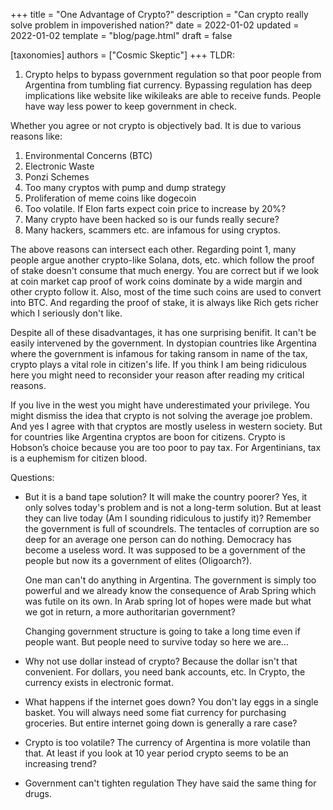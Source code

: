 +++
title = "One Advantage of Crypto?"
description = "Can crypto really solve problem in impoverished nation?"
date = 2022-01-02
updated = 2022-01-02
template = "blog/page.html"
draft = false

[taxonomies]
authors = ["Cosmic Skeptic"]
+++
TLDR:
1. Crypto helps to bypass government regulation so that poor people from Argentina from tumbling fiat currency. Bypassing regulation has deep implications like website like wikileaks are able to receive funds. People have way less power to keep government in check.


Whether you agree or not crypto is objectively bad. It is due to various reasons like:
1. Environmental Concerns (BTC)
2. Electronic Waste
3. Ponzi Schemes
4. Too many cryptos with pump and dump strategy
5. Proliferation of meme coins like dogecoin
6. Too volatile. If Elon farts expect coin price to increase by 20%?
7. Many crypto have been hacked so is our funds really secure?
8. Many hackers, scammers etc. are infamous for using cryptos.

The above reasons can intersect each other. Regarding point 1, many people argue another crypto-like Solana, dots, etc. which follow the proof of stake doesn't consume that much energy. You are correct but if we look at coin market cap proof of work coins dominate by a wide margin and other crypto follow it. Also, most of the time such coins are used to convert into BTC.  And regarding the proof of stake, it is always like Rich gets richer which I seriously don't like.

Despite all of these disadvantages, it has one surprising benifit. It can't be easily intervened by the government. In dystopian countries like Argentina where the government is infamous for taking ransom in name of the tax, crypto plays a vital role in citizen's life. If you think I am being ridiculous here you might need to reconsider your reason after reading my critical reasons.

If you live in the west you might have underestimated your privilege. You might dismiss the idea that crypto is not solving the average joe problem. And yes I agree with that cryptos are mostly useless in western society. But for countries like Argentina cryptos are boon for citizens. Crypto is Hobson’s choice because you are too poor to pay tax. For Argentinians, tax is a euphemism for citizen blood.

Questions:
- But it is a band tape solution? It will make the country poorer?
    Yes, it only solves today's problem and is not a long-term solution. But at least they can live today (Am I sounding ridiculous to justify it)? Remember the government is full of scoundrels. The tentacles of corruption are so deep for an average one person can do nothing. Democracy has become a useless word. It was supposed to be a government of the people but now its a government of elites (Oligoarch?).

    One man can't do anything in Argentina. The government is simply too powerful and we already know the consequence of Arab Spring which was futile on its own. In Arab spring lot of hopes were made but what we got in return, a more authoritarian government?

    Changing government structure is going to take a long time even if people want. But people need to survive today so here we are...

- Why not use dollar instead of crypto?
    Because the dollar isn't that convenient. For dollars, you need bank accounts, etc. In Crypto, the currency exists in electronic format.

- What happens if the internet goes down?
    You don't lay eggs in a single basket. You will always need some fiat currency for purchasing groceries. But entire internet going down is generally a rare case?

- Crypto is too volatile?
    The currency of Argentina is more volatile than that. At least if you look at 10 year period crypto seems to be an increasing trend?

- Government can't tighten regulation
    They have said the same thing for drugs.


